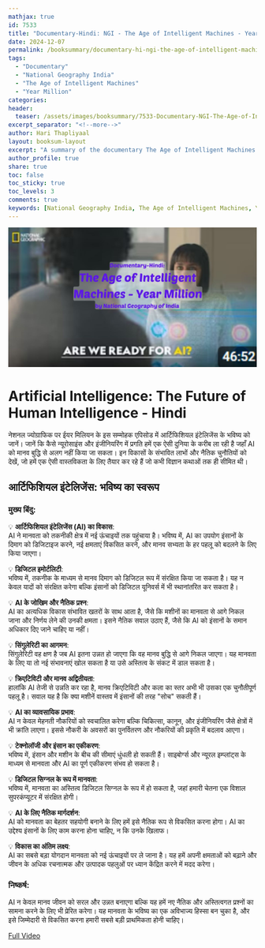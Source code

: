 ```yaml
---
mathjax: true
id: 7533
title: "Documentary-Hindi: NGI - The Age of Intelligent Machines - Year Million"
date: 2024-12-07
permalink: /booksummary/documentary-hi-ngi-the-age-of-intelligent-machines-year-million
tags:
  - "Documentary"
  - "National Geography India"
  - "The Age of Intelligent Machines"
  - "Year Million"
categories:
header:
  teaser: /assets/images/booksummary/7533-Documentary-NGI-The-Age-of-Intelligent-Machines-Year-Million.jpg
excerpt_separator: "<!--more-->"
author: Hari Thapliyaal
layout: booksum-layout
excerpt: "A summary of the documentary The Age of Intelligent Machines - Year Million, highlighting the key themes and ideas around AI and its impact on society. by National Geography India."
author_profile: true
share: true
toc: false
toc_sticky: true
toc_levels: 3
comments: true
keywords: [National Geography India, The Age of Intelligent Machines, Year Million, AI Documentary, Hindi Documentary, Artificial Intelligence, Future of Humanity]
---
```


![Documentary-Hindi: NGI - The Age of Intelligent Machines - Year Million](/assets/images/booksummary/7533-Documentary-NGI-The-Age-of-Intelligent-Machines-Year-Million.jpg)

# Artificial Intelligence: The Future of Human Intelligence - Hindi
   
नेशनल ज्योग्राफिक पर ईयर मिलियन के इस सम्मोहक एपिसोड में आर्टिफिशियल इंटेलिजेंस के भविष्य को जानें। जानें कि कैसे न्यूरोसाइंस और इंजीनियरिंग में प्रगति हमें एक ऐसी दुनिया के करीब ला रही है जहाँ AI को मानव बुद्धि से अलग नहीं किया जा सकता। इन विकासों के संभावित लाभों और नैतिक चुनौतियों को देखें, जो हमें एक ऐसी वास्तविकता के लिए तैयार कर रहे हैं जो कभी विज्ञान कथाओं तक ही सीमित थी।

## आर्टिफिशियल इंटेलिजेंस: भविष्य का स्वरूप

### **मुख्य बिंदु:**
  
💡 **आर्टिफिशियल इंटेलिजेंस (AI) का विकास**:  
AI ने मानवता को तकनीकी क्षेत्र में नई ऊंचाइयों तक पहुंचाया है। भविष्य में, AI का उपयोग इंसानों के दिमाग को डिजिटाइज करने, नई क्षमताएं विकसित करने, और मानव सभ्यता के हर पहलू को बदलने के लिए किया जाएगा।  

💡 **डिजिटल इमोर्टलिटी**:  
भविष्य में, तकनीक के माध्यम से मानव दिमाग को डिजिटल रूप में संरक्षित किया जा सकता है। यह न केवल यादों को संरक्षित करेगा बल्कि इंसानों को डिजिटल यूनिवर्स में भी स्थानांतरित कर सकता है।  

💡 **AI के जोखिम और नैतिक प्रश्न**:  
AI का अत्यधिक विकास संभावित खतरों के साथ आता है, जैसे कि मशीनों का मानवता से आगे निकल जाना और निर्णय लेने की उनकी क्षमता। इसने नैतिक सवाल उठाए हैं, जैसे कि AI को इंसानों के समान अधिकार दिए जाने चाहिए या नहीं।  

💡 **सिंगुलेरिटी का आगमन**:  
सिंगुलेरिटी वह क्षण है जब AI इतना उन्नत हो जाएगा कि वह मानव बुद्धि से आगे निकल जाएगा। यह मानवता के लिए या तो नई संभावनाएं खोल सकता है या उसे अस्तित्व के संकट में डाल सकता है।  

💡 **क्रिएटिविटी और मानव अद्वितीयता**:  
हालांकि AI तेजी से उन्नति कर रहा है, मानव क्रिएटिविटी और कला का स्तर अभी भी उसका एक चुनौतीपूर्ण पहलू है। सवाल यह है कि क्या मशीनें वास्तव में इंसानों की तरह "सोच" सकती हैं।  

💡 **AI का व्यावसायिक प्रभाव**:  
AI न केवल मेहनती नौकरियों को स्वचालित करेगा बल्कि चिकित्सा, कानून, और इंजीनियरिंग जैसे क्षेत्रों में भी क्रांति लाएगा। इससे नौकरी के अवसरों का पुनर्वितरण और नौकरियों की प्रकृति में बदलाव आएगा।  

💡 **टेक्नोलॉजी और इंसान का एकीकरण**:  
भविष्य में, इंसान और मशीन के बीच की सीमाएं धुंधली हो सकती हैं। साइबोर्ग्स और न्यूरल इम्प्लांट्स के माध्यम से मानवता और AI का पूर्ण एकीकरण संभव हो सकता है।  

💡 **डिजिटल सिग्नल के रूप में मानवता**:  
भविष्य में, मानवता का अस्तित्व डिजिटल सिग्नल के रूप में हो सकता है, जहां हमारी चेतना एक विशाल सुपरकंप्यूटर में संरक्षित होगी।  

💡 **AI के लिए नैतिक मार्गदर्शन**:  
AI को मानवता का बेहतर सहयोगी बनाने के लिए हमें इसे नैतिक रूप से विकसित करना होगा। AI का उद्देश्य इंसानों के लिए काम करना होना चाहिए, न कि उनके खिलाफ।  

💡 **विकास का अंतिम लक्ष्य**:  
AI का सबसे बड़ा योगदान मानवता को नई ऊंचाइयों पर ले जाना है। यह हमें अपनी क्षमताओं को बढ़ाने और जीवन के अधिक रचनात्मक और उत्पादक पहलुओं पर ध्यान केंद्रित करने में मदद करेगा।  

### **निष्कर्ष**:
AI न केवल मानव जीवन को सरल और उन्नत बनाएगा बल्कि यह हमें नए नैतिक और अस्तित्वगत प्रश्नों का सामना करने के लिए भी प्रेरित करेगा। यह मानवता के भविष्य का एक अविभाज्य हिस्सा बन चुका है, और इसे जिम्मेदारी से विकसित करना हमारी सबसे बड़ी प्राथमिकता होनी चाहिए।

[Full Video](https://www.youtube.com/watch?v=EbsMMP7x6TQ)